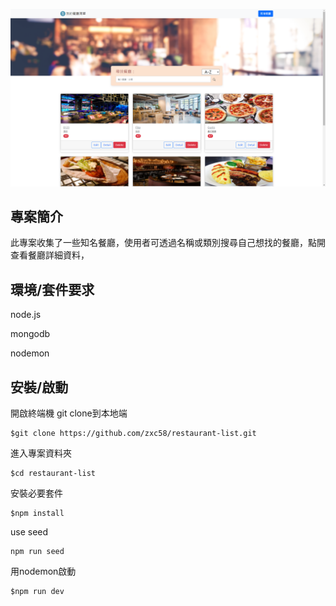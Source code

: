 ![image](https://raw.githubusercontent.com/zxc58/restaurant-list/main/resPic.png)
## 專案簡介

此專案收集了一些知名餐廳，使用者可透過名稱或類別搜尋自己想找的餐廳，點開查看餐廳詳細資料，


## 環境/套件要求

node.js

mongodb

nodemon 


## 安裝/啟動
開啟終端機
git clone到本地端
```
$git clone https://github.com/zxc58/restaurant-list.git
```
進入專案資料夾
```
$cd restaurant-list
```
安裝必要套件
```
$npm install
```
use seed
```
npm run seed
```
用nodemon啟動
```
$npm run dev
```
